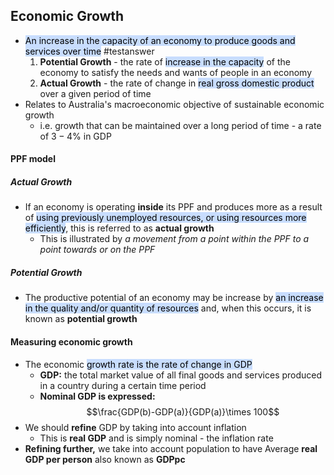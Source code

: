 ## Economic Growth
- <mark style="background: #ADCCFFA6;">An increase in the capacity of an economy to produce goods and services over time</mark> #testanswer 
	1. **Potential Growth** - the rate of <mark style="background: #ADCCFFA6;">increase in the capacity</mark> of the economy to satisfy the needs and wants of people in an economy
	2. **Actual Growth** - the rate of change in <mark style="background: #ADCCFFA6;">real gross domestic product </mark> over a given period of time
- Relates to Australia's macroeconomic objective of sustainable economic growth
	- i.e. growth that can be maintained over a long period of time - a rate of $3-4\%$ in GDP
#### PPF model
##### Actual Growth
- If an economy is operating **inside** its PPF and produces more as a result of <mark style="background: #ADCCFFA6;">using previously unemployed resources, or using resources more efficiently</mark>, this is referred to as **actual growth**
	- This is illustrated by *a movement from a point within the PPF to a point towards or on the PPF*
##### Potential Growth
- The productive potential of an economy may be increase by <mark style="background: #ADCCFFA6;">an increase in the quality and/or quantity of resources</mark> and, when this occurs, it is known as **potential growth**

#### Measuring economic growth
- The economic <mark style="background: #ADCCFFA6;">growth rate is the rate of change in GDP</mark>
	- **GDP:** the total market value of all final goods and services produced in a country during a certain time period
	- **Nominal GDP is expressed:**$$\frac{GDP(b)-GDP(a)}{GDP(a)}\times 100$$
- We should **refine** GDP by taking into account inflation
	- This is **real GDP** and is simply nominal - the inflation rate
- **Refining further,** we take into account population to have Average **real GDP per person** also known as **GDPpc**